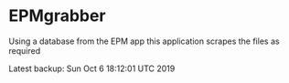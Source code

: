 # EPMgrabber
Using a database from the EPM app this application scrapes the files as required


Latest backup: Sun Oct 6 18:12:01 UTC 2019
